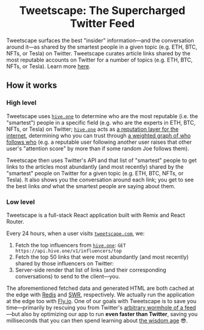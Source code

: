 <h1 align='center'>Tweetscape: The Supercharged Twitter Feed</h1>

Tweetscape surfaces the best "insider" information—and the conversation around it—as shared by the smartest people in a given topic (e.g. ETH, BTC, NFTs, or Tesla) on Twitter.
Tweetscape curates article links shared by the most reputable accounts on Twitter for a number of topics (e.g. ETH, BTC, NFTs, or Tesla).
Learn more [here](https://www.roote.co/tweetscape).

## How it works

### High level

Tweetscape uses [`hive.one`](https://hive.one) to determine who are the most reputable (i.e. the "smartest") people in a specific field (e.g. who are the experts in ETH, BTC, NFTs, or Tesla) on Twitter; [`hive.one`](https://hive.one) acts as [a reputation layer for the internet](https://borgcollective.notion.site/About-15b9db2c1f414cf998c5abc58b715176), determining who you can trust through [a weighted graph of who follows who](https://borgcollective.notion.site/FAQ-5434e4695d60456cb481acb98bb88b18) (e.g. a reputable user following another user raises that other user's "attention score" by more than if some random Joe follows them).

Tweetscape then uses Twitter's API and that list of "smartest" people to get links to the articles most abundantly (and most recently) shared by the "smartest" people on Twitter for a given topic (e.g. ETH, BTC, NFTs, or Tesla).
It also shows you the conversation around each link; you get to see the best links *and* what the smartest people are saying about them.

### Low level

Tweetscape is a full-stack React application built with Remix and React Router.

Every 24 hours, when a user visits [`tweetscape.com`](https://tweetscape.com), we:
1. Fetch the top influencers from [`hive.one`](https://docs.hive.one/core-resources/top-influencers): `GET https://api.hive.one/v1/influencers/top`
2. Fetch the top 50 links that were most abundantly (and most recently) shared by those influencers on Twitter:
3. Server-side render that list of links (and their corresponding conversations) to send to the client—you.

The aforementioned fetched data and generated HTML are both cached at the edge with [Redis](https://redis.com) and [SWR](https://developer.mozilla.org/en-US/docs/Web/HTTP/Headers/Cache-Control#stale-while-revalidate), respectively.
We actually run the application at the edge too with [Fly.io](https://fly.io/docs/reference/regions).
One of our goals with Tweetscape is to save you time—primarily by rescuing you from Twitter's [arbitrary wormhole of a feed](https://www.roote.co/tweetscape/vision)—but also by optimizing our app to run **even faster than Twitter**, saving you milliseconds that you can then spend learning about [the wisdom age](https://www.roote.co/wisdom-age) 😎.
